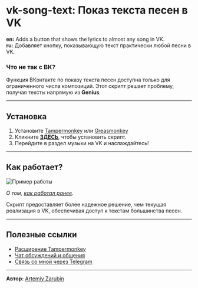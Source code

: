 # vk-song-text: Показ текста песен в VK

**en:** Adds a button that shows the lyrics to almost any song in VK.  
**ru:** Добавляет кнопку, показывающую текст практически любой песни в VK.

### Что не так с ВК?
Функция ВКонтакте по показу текста песен доступна только для ограниченного числа композиций.
Этот скрипт решает проблему, получая тексты напрямую из **Genius**.

---

## Установка

1. Установите [Tampermonkey](https://tampermonkey.net/) или [Greasmonkey](https://addons.mozilla.org/en-US/firefox/addon/greasemonkey/)
2. Кликните **[ЗДЕСЬ](https://github.com/Artemiy-Zarubin/vk-song-text/raw/refs/heads/main/vk-song-text.user.js)**, чтобы установить скрипт.
3. Перейдите в раздел музыки на VK и наслаждайтесь!

---

## Как работает?
![Пример работы](https://i.imgur.com/qsLaWRL.gif)

*О том, [как работал ранее](https://i.imgur.com/xfXNei8.gif).*

Скрипт предоставляет более надежное решение, чем текущая реализация в VK, обеспечивая доступ к текстам большинства песен.

---

## Полезные ссылки

- [Расширение Tampermonkey](https://tampermonkey.net/)
- [Чат обсуждений и общения](https://t.me/zadevv)
- [Связь со мной через Telegram](https://t.me/ArtemiyZarubin)

---
**Автор:** [Artemiy Zarubin](https://t.me/ArtemiyZarubin)
